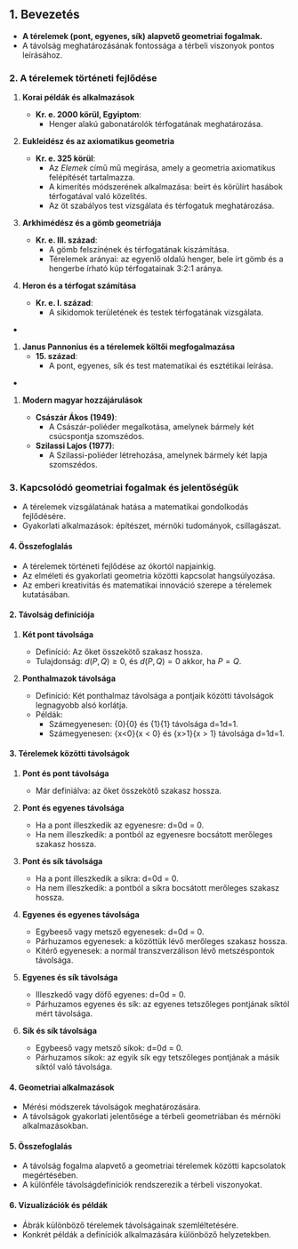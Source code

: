 ## 1. Bevezetés

- **A térelemek (pont, egyenes, sík) alapvető geometriai fogalmak.**
- A távolság meghatározásának fontossága a térbeli viszonyok pontos leírásához.
### 2. A térelemek történeti fejlődése
1. **Korai példák és alkalmazások**
    - **Kr. e. 2000 körül, Egyiptom**:
        - Henger alakú gabonatárolók térfogatának meghatározása.
    
1. **Eukleidész és az axiomatikus geometria**
    - **Kr. e. 325 körül**:
        - Az _Elemek_ című mű megírása, amely a geometria axiomatikus felépítését tartalmazza.
        - A kimerítés módszerének alkalmazása: beírt és körülírt hasábok térfogatával való közelítés.
        - Az öt szabályos test vizsgálata és térfogatuk meghatározása.
        
1. **Arkhimédész és a gömb geometriája**
    - **Kr. e. III. század**:
        - A gömb felszínének és térfogatának kiszámítása.
        - Térelemek arányai: az egyenlő oldalú henger, bele írt gömb és a hengerbe írható kúp térfogatainak 3:2:1 aránya.
    
1. **Heron és a térfogat számítása**
    - **Kr. e. I. század**:
        - A síkidomok területének és testek térfogatának vizsgálata.
- 
1. **Janus Pannonius és a térelemek költői megfogalmazása**
    - **15. század**:
        - A pont, egyenes, sík és test matematikai és esztétikai leírása.
- 
1. **Modern magyar hozzájárulások**
    
    - **Császár Ákos (1949)**:
        - A Császár-poliéder megalkotása, amelynek bármely két csúcspontja szomszédos.
    - **Szilassi Lajos (1977)**:
        - A Szilassi-poliéder létrehozása, amelynek bármely két lapja szomszédos.

### 3. Kapcsolódó geometriai fogalmak és jelentőségük

- A térelemek vizsgálatának hatása a matematikai gondolkodás fejlődésére.
- Gyakorlati alkalmazások: építészet, mérnöki tudományok, csillagászat.

#### **4. Összefoglalás**

- A térelemek történeti fejlődése az ókortól napjainkig.
- Az elméleti és gyakorlati geometria közötti kapcsolat hangsúlyozása.
- Az emberi kreativitás és matematikai innováció szerepe a térelemek kutatásában.
#### 2. **Távolság definíciója**

1. **Két pont távolsága**
    - Definíció: Az őket összekötő szakasz hossza.
    - Tulajdonság: $d(P, Q) \geq 0$, és $d(P,Q)=0$ akkor, ha $P = Q$.
1. **Ponthalmazok távolsága**
    
    - Definíció: Két ponthalmaz távolsága a pontjaik közötti távolságok legnagyobb alsó korlátja.
    - Példák:
        - Számegyenesen: {0}\{0\} és {1}\{1\} távolsága d=1d=1.
        - Számegyenesen: {x<0}\{x < 0\} és {x>1}\{x > 1\} távolsága d=1d=1.

#### 3. **Térelemek közötti távolságok**

1. **Pont és pont távolsága**
    
    - Már definiálva: az őket összekötő szakasz hossza.
2. **Pont és egyenes távolsága**
    
    - Ha a pont illeszkedik az egyenesre: d=0d = 0.
    - Ha nem illeszkedik: a pontból az egyenesre bocsátott merőleges szakasz hossza.
3. **Pont és sík távolsága**
    
    - Ha a pont illeszkedik a síkra: d=0d = 0.
    - Ha nem illeszkedik: a pontból a síkra bocsátott merőleges szakasz hossza.
4. **Egyenes és egyenes távolsága**
    
    - Egybeeső vagy metsző egyenesek: d=0d = 0.
    - Párhuzamos egyenesek: a közöttük lévő merőleges szakasz hossza.
    - Kitérő egyenesek: a normál transzverzálison lévő metszéspontok távolsága.
5. **Egyenes és sík távolsága**
    
    - Illeszkedő vagy döfő egyenes: d=0d = 0.
    - Párhuzamos egyenes és sík: az egyenes tetszőleges pontjának síktól mért távolsága.
6. **Sík és sík távolsága**
    
    - Egybeeső vagy metsző síkok: d=0d = 0.
    - Párhuzamos síkok: az egyik sík egy tetszőleges pontjának a másik síktól való távolsága.

#### 4. **Geometriai alkalmazások**

- Mérési módszerek távolságok meghatározására.
- A távolságok gyakorlati jelentősége a térbeli geometriában és mérnöki alkalmazásokban.

#### 5. **Összefoglalás**

- A távolság fogalma alapvető a geometriai térelemek közötti kapcsolatok megértésében.
- A különféle távolságdefiníciók rendszerezik a térbeli viszonyokat.

#### 6. **Vizualizációk és példák**

- Ábrák különböző térelemek távolságainak szemléltetésére.
- Konkrét példák a definíciók alkalmazására különböző helyzetekben.